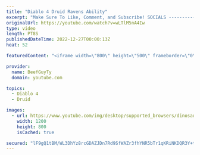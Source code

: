 ```yaml
---
title: "Diablo 4 Druid Ravens Ability"
excerpt: "Make Sure To Like, Comment, and Subscribe! SOCIALS ---------------------------------------------- Join Our ..."
originalUrl: https://youtube.com/watch?v=wLTlM5nA4Iw
type: video
length: PT8S
publishedDateTime: 2022-12-27T00:00:13Z
heat: 52

featuredContent: "<iframe width=\"800\" height=\"500\" frameborder=\"0\" src=\"https://www.youtube.com/embed/wLTlM5nA4Iw\" allow=\"accelerometer; autoplay; encrypted-media; gyroscope; picture-in-picture\" allowfullscreen></iframe>"

provider:
  name: BeefGuyTy
  domain: youtube.com

topics:
  - Diablo 4
  - Druid

images:
  - url: https://www.youtube.com/img/desktop/supported_browsers/dinosaur.png
    width: 1200
    height: 800
    isCached: true

secured: "lF9gQ1tBM/WL3DhYz8rcGDAZJDn7Rd9SfWAZr3fhYNR5bTr1qKRiNKDQR3Y+tUpfFKeG6QySCLE6dCkdi9J18VRREAwNIvJ+4xSO/JvezU9FHub8mxBLoF2dzlfFzXqCFDE31c1MZgE/bWWai92d/340U1pPnHkM+yFjyLvON8Ui106VYpjqeYwdIc1pS3gY5lLmYypcBisaRUwD0mly1NyhWUM4/fg2OEmXtIoqli4qa7o7rEYWifIgAhJVKkjjfCiHSidsFiSNcRPWiqtN3zc9DExBtXzM7U3gX8E6AwH/LwxVxU/lYB48Nk/f/2h9QiIvuKJ7Er7BSYnUpWoTv7RDuqWS1YcEgaRkSeZkWLM0YDdJu2Nhn4YpZsppv0E411v1P0ihJnGFOB52xJamF0UgGiy3FhM13je2pRZlEZ8=;EFCAVz/hCRvC+veAzl6c3g=="
---
```


